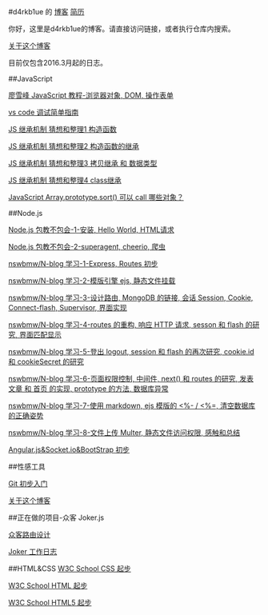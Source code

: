 #d4rkb1ue 的 [博客](https://github.com/d4rkb1ue/blog) [简历](http://susheng.org/)

你好，这里是d4rkb1ue的博客。请直接访问链接，或者执行仓库内搜索。

[关于这个博客](https://github.com/d4rkb1ue/blog/blob/master/tools/about-this-blog.md)

目前仅包含2016.3月起的日志。


##JavaScript


[廖雪峰 JavaScript 教程-浏览器对象, DOM, 操作表单](https://github.com/d4rkb1ue/blog/blob/master/JavaScript/lxf-javascript-lesson-1.md)

[vs code 调试简单指南](https://github.com/d4rkb1ue/blog/blob/master/JavaScript/vscode-debug-example.js)

[JS 继承机制 猜想和整理1 构造函数](https://github.com/d4rkb1ue/blog/blob/master/JavaScript/js-inherit-summary-1.md)

[JS 继承机制 猜想和整理2 构造函数的继承](https://github.com/d4rkb1ue/blog/blob/master/JavaScript/js-inherit-summary-2.md)

[JS 继承机制 猜想和整理3 拷贝继承 和 数据类型](https://github.com/d4rkb1ue/blog/blob/master/JavaScript/js-inherit-summary-3.md)

[JS 继承机制 猜想和整理4 class继承](https://github.com/d4rkb1ue/blog/blob/master/JavaScript/js-inherit-summary-4.md)

[JavaScript Array.prototype.sort() 可以 call 哪些对象？](https://github.com/d4rkb1ue/blog/blob/master/JavaScript/array-prototype-sort-call-cannot-apply-on-dom.md)

##Node.js

[Node.js 包教不包会-1-安装, Hello World, HTML请求](https://github.com/d4rkb1ue/blog/blob/master/Node.js/alsotang-lesson-log-0322.md)

[Node.js 包教不包会-2-superagent, cheerio, 爬虫](https://github.com/d4rkb1ue/blog/blob/master/Node.js/alsotang-lesson-log-0326.md)

[nswbmw/N-blog 学习-1-Express, Routes 初步](https://github.com/d4rkb1ue/blog/blob/master/Node.js/nodeblog-1.md)

[nswbmw/N-blog 学习-2-模版引擎 ejs, 静态文件挂载](https://github.com/d4rkb1ue/blog/blob/master/Node.js/nodeblog-2.md)

[nswbmw/N-blog 学习-3-设计路由, MongoDB 的链接, 会话 Session, Cookie, Connect-flash, Supervisor, 界面实现](https://github.com/d4rkb1ue/blog/blob/master/Node.js/nodeblog-3.md)

[nswbmw/N-blog 学习-4-routes 的重构, 响应 HTTP 请求, sesson 和 flash 的研究, 界面匹配显示](https://github.com/d4rkb1ue/blog/blob/master/Node.js/nodeblog-4.md)

[nswbmw/N-blog 学习-5-登出 logout, session 和 flash 的再次研究, cookie.id 和 cookieSecret 的研究](https://github.com/d4rkb1ue/blog/blob/master/Node.js/nodeblog-5.md)

[nswbmw/N-blog 学习-6-页面权限控制, 中间件, next() 和 routes 的研究, 发表文章 和 首页 的实现, prototype 的方法, 数据库异常](https://github.com/d4rkb1ue/blog/blob/master/Node.js/nodeblog-6.md)

[nswbmw/N-blog 学习-7-使用 markdown, ejs 模版的 <%- / <%=, 清空数据库的正确姿势](https://github.com/d4rkb1ue/blog/blob/master/Node.js/nodeblog-p2.md)

[nswbmw/N-blog 学习-8-文件上传 Multer, 静态文件访问权限, 感触和总结](https://github.com/d4rkb1ue/blog/blob/master/Node.js/nodeblog-p3.md)

[Angular.js&Socket.io&BootStrap 初步](https://github.com/d4rkb1ue/blog/blob/master/Node.js/Angular.js%26Socket.io.md)

##性感工具

[Git 初步入门](https://github.com/d4rkb1ue/blog/blob/master/tools/git-init.md)

[关于这个博客](https://github.com/d4rkb1ue/blog/blob/master/tools/about-this-blog.md)

##正在做的项目-众客 Joker.js

[众客路由设计](https://github.com/d4rkb1ue/blog/blob/master/Joker.js/joker-router-design.md)

[Joker 工作日志](https://github.com/d4rkb1ue/blog/blob/master/Joker.js/joker-dev-log.md)

##HTML&CSS
[W3C School CSS 起步](https://github.com/d4rkb1ue/blog/blob/master/HTML%26CSS/w3c-css.md)

[W3C School HTML 起步](https://github.com/d4rkb1ue/blog/blob/master/HTML%26CSS/w3c-html.md)

[W3C School HTML5 起步](https://github.com/d4rkb1ue/blog/blob/master/HTML%26CSS/w3c-html5.md)
